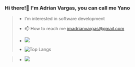 
### Hi there!👋 I'm Adrian Vargas, you can call me Yano

> -  I’m interested in software development
> - 📫 How to reach me imadrianvargas@gmail.com
>
> - ![](https://github-readme-streak-stats.herokuapp.com/?user=adrncrlvrgs&theme=python-dark&hide_border=false)<br/>
> - ![Top Langs](https://github-readme-stats.vercel.app/api/top-langs/?username=adrncrlvrgs&theme=tokyonight&layout=compact)

> - [![](https://visitcount.itsvg.in/api?id=adriyano04&label=Profile%20Views&color=0&icon=5&pretty=false)](https://visitcount.itsvg.in)


